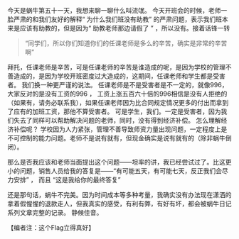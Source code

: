 今天是蜗牛第五十一天，我想来聊一聊什么叫流氓。
今天开班会的时候，老师一脸严肃的和我们友好的解释“ 为什么我们班没有助教” 的严肃问题，表示我们班本来是应该有助教的，但是因为“ 助教老师那边请假了 ” ，所以没有。接着话锋一转
> “同学们，所以你们知道你们的任课老师是多么的辛苦，确实是非常的辛苦啊”

拜托，任课老师是辛苦，可是任课老师的辛苦是谁造成的呢，是因为学校的管理不善造成的，是因为学校开班密度过大造成的，这期间，任课老师和学生都是受害者。
我们换一种更严谨的说法。
任课老师是不是受害者是不一定的，就像996，大家反对的是没有工资的996 ， 工资上涨五百六十倍的996相信是没有人拒绝的（如果有，请务必联系我），如果任课老师因为比合同规定情况更多的付出而拿到了应有的加班工资，那他不算受害者。
可是学生，我们。一定是受害者，因为我们失去了同样可以帮助解决问题的老师，同时，没有得到经济补偿。
怎么理解经济补偿呢？ 学校因为人力紧张，管理不善导致师资力量出现问题，一定程度上是不可控制的能力问题。老师不是说有就有，但现金确实是说有就有的（除非蜗牛倒闭）。

那么是否我应该和老师当面提出这个问题——坦率的讲，我已经尝试过了。比这更小的问题，销售人员给我的答复是——“有可能五天，有可能七天，反正我们会尽力安排” ， 而且
“这是我给你的最终答复”

还是那句话，蜗牛不完美。因为时间成本等多种考量，我确实没有办法现在潇洒的拿着假惺惺的退款走人，但我真实的感受，有利有弊，有好有坏，都会被蜗牛日记系列文章完整的记录。
静候佳音。

【编者注：这个Flag立得真好】

